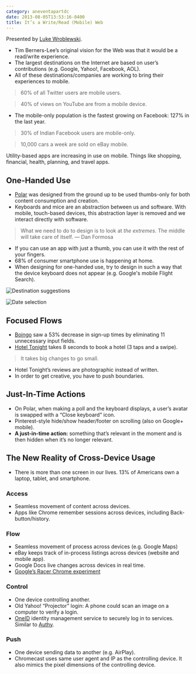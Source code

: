 ```yaml
---
category: aneventapartdc
date: 2013-08-05T13:53:16-0400
title: It’s a Write/Read (Mobile) Web
---
```


Presented by [Luke Wroblewski](http://www.lukew.com/).

- Tim Berners-Lee’s original vision for the Web was that it would be a read/write experience.
- The largest destinations on the Internet are based on user’s contributions (e.g. Google, Yahoo!, Facebook, AOL).
- All of these destinations/companies are working to bring their experiences to mobile.

> 60% of all Twitter users are mobile users.

> 40% of views on YouTube are from a mobile device.

- The mobile-only population is the fastest growing on Facebook: 127% in the last year.

> 30% of Indian Facebook users are mobile-only.

> 10,000 cars a week are sold on eBay mobile.

Utility-based apps are increasing in use on mobile. Things like shopping, financial, health, planning, and travel apps.


## One-Handed Use

- [Polar](http://polarb.com/) was designed from the ground up to be used thumbs-only for both content consumption and creation.
- Keyboards and mice are an abstraction between us and software. With mobile, touch-based devices, this abstraction layer is removed and we interact directly with software.

> What we need to do to design is to look at _the extremes_. The middle will take care of itself. — Dan Formosa

- If you can use an app with just a thumb, you can use it with the rest of your fingers.
- 68% of consumer smartphone use is happening at home.
- When designing for one-handed use, try to design in such a way that the device keyboard does not appear (e.g. Google's mobile Flight Search).

![Destination suggestions](http://f.cl.ly/items/0Z3q1M1j1y2F2R211L17/August_05__2013_at_0228PM.png)

![Date selection](http://f.cl.ly/items/370E3J3L2W1j1U3Z0g1P/August_05__2013_at_0229PM.png)


## Focused Flows

- [Boingo](http://www.boingo.com/) saw a 53% decrease in sign-up times by eliminating 11 unnecessary input fields.
- [Hotel Tonight](http://www.hoteltonight.com/) takes 8 seconds to book a hotel (3 taps and a swipe).

> It takes big changes to go small.

- Hotel Tonight’s reviews are photographic instead of written.
- In order to get creative, you have to push boundaries.


## Just-In-Time Actions

- On Polar, when making a poll and the keyboard displays, a user’s avatar is swapped with a “Close keyboard” icon.
- Pinterest-style hide/show header/footer on scrolling (also on Google+ mobile).
- **A just-in-time action:** something that’s relevant in the moment and is then hidden when it’s no longer relevant.


## The New Reality of Cross-Device Usage

- There is more than one screen in our lives. 13% of Americans own a laptop, tablet, and smartphone.

### Access

- Seamless movement of content across devices.
- Apps like Chrome remember sessions across devices, including Back-button/history.

### Flow

- Seamless movement of process across devices (e.g. Google Maps)
- eBay keeps track of in-process listings across devices (website and mobile app).
- Google Docs live changes across devices in real time.
- [Google’s Racer Chrome experiment](http://g.co/racer)

### Control

- One device controlling another.
- Old Yahoo! “Projector” login: A phone could scan an image on a computer to verify a login.
- [OneID](https://www.oneid.com/) identity management service to securely log in to services. Similar to [Authy](https://www.authy.com/).

### Push

- One device sending data to another (e.g. AirPlay).
- Chromecast uses same user agent and IP as the controlling device. It also mimics the pixel dimensions of the controlling device.